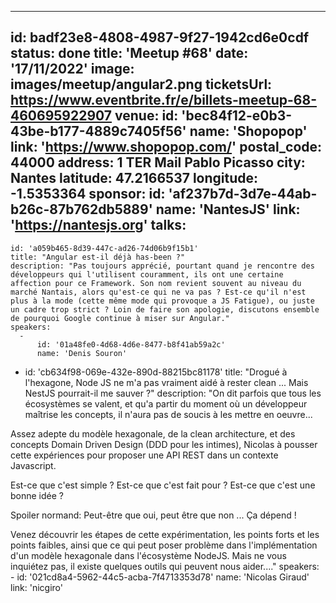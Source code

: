 ---
id: badf23e8-4808-4987-9f27-1942cd6e0cdf
status: done
title: 'Meetup #68'
date: '17/11/2022'
image: images/meetup/angular2.png
ticketsUrl: https://www.eventbrite.fr/e/billets-meetup-68-460695922907
venue:
  id: 'bec84f12-e0b3-43be-b177-4889c7405f56'
  name: 'Shopopop'
  link: 'https://www.shopopop.com/'
  postal_code: 44000
  address: 1 TER Mail Pablo Picasso
  city: Nantes
  latitude: 47.2166537
  longitude: -1.5353364
sponsor:
    id: 'af237b7d-3d7e-44ab-b26c-87b762db5889'
    name: 'NantesJS'
    link: 'https://nantesjs.org'
talks:
  -
    id: 'a059b465-8d39-447c-ad26-74d06b9f15b1'
    title: "Angular est-il déjà has-been ?"
    description: "Pas toujours apprécié, pourtant quand je rencontre des développeurs qui l'utilisent couramment, ils ont une certaine affection pour ce Framework. Son nom revient souvent au niveau du marché Nantais, alors qu'est-ce qui ne va pas ? Est-ce qu'il n'est plus à la mode (cette même mode qui provoque a JS Fatigue), ou juste un cadre trop strict ? Loin de faire son apologie, discutons ensemble de pourquoi Google continue à miser sur Angular."
    speakers:
      -
          id: '01a48fe0-4d68-4d6e-8477-b8f41ab59a2c'
          name: 'Denis Souron'
  -
    id: 'cb634f98-069e-432e-890d-88215bc81178'
    title: "Drogué à l'hexagone, Node JS ne m'a pas vraiment aidé à rester clean ... Mais NestJS pourrait-il me sauver ?"
    description: "On dit parfois que tous les écosystèmes se valent, et qu'a partir du moment où un développeur maîtrise les concepts, il n'aura pas de soucis à les mettre en oeuvre...

Assez adepte du modèle hexagonale, de la clean architecture, et des concepts Domain Driven Design (DDD pour les intimes), Nicolas à pousser cette expériences pour proposer une API REST dans un contexte Javascript.

Est-ce que c'est simple ?
Est-ce que c'est fait pour ?
Est-ce que c'est une bonne idée ?

Spoiler normand: Peut-être que oui, peut être que non ... Ça dépend !

Venez découvrir les étapes de cette expérimentation, les points forts et les points faibles, ainsi que ce qui peut poser problème dans l'implémentation d'un modèle hexagonale dans l'écosystème NodeJS. Mais ne vous inquiétez pas, il existe quelques outils qui peuvent nous aider...."
    speakers:
      -
          id: '021cd8a4-5962-44c5-acba-7f4713353d78'
          name: 'Nicolas Giraud'
          link: 'nicgiro'
